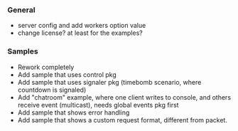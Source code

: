 ### General
- server config and add workers option value
- change license? at least for the examples?

### Samples
- Rework completely
- Add sample that uses control pkg
- Add sample that uses signaler pkg (timebomb scenario, where countdown is signaled)
- Add "chatroom" example, where one client writes to console, and others receive event (multicast), needs global events pkg first 
- Add sample that shows error handling
- Add sample that shows a custom request format, different from packet.
